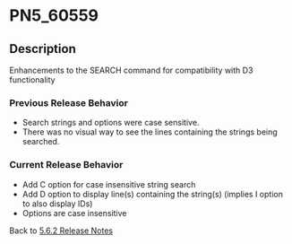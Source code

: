 # PN5_60559

<PageHeader />

## Description

Enhancements to the SEARCH command for compatibility with D3 functionality

### Previous Release Behavior

- Search strings and options were case sensitive.
- There was no visual way to see the lines containing the strings being searched.

### Current Release Behavior

- Add C option for case insensitive string search
- Add D option to display line(s) containing the string(s) (implies I option to also display IDs)
- Options are case insensitive

Back to [5.6.2 Release Notes](./../README.md)

  
<PageFooter />
